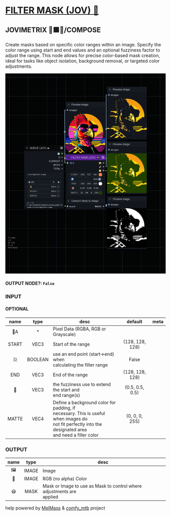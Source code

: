 # [FILTER MASK (JOV) 🤿](https://raw.githubusercontent.com/Amorano/Jovimetrix-examples/master/node/FILTER%20MASK/FILTER%20MASK.md)

## JOVIMETRIX 🔺🟩🔵/COMPOSE

Create masks based on specific color ranges within an image. Specify the color range using start and end values and an optional fuzziness factor to adjust the range. This node allows for precise color-based mask creation, ideal for tasks like object isolation, background removal, or targeted color adjustments.

![FILTER MASK](https://raw.githubusercontent.com/Amorano/Jovimetrix-examples/master/node/FILTER%20MASK/FILTER%20MASK.png)

#### OUTPUT NODE?: `False`

### INPUT

#### OPTIONAL

name | type | desc | default | meta
:---:|:---:|---|:---:|---
👾A  |  *  | Pixel Data (RGBA, RGB or Grayscale) |  | 
START  |  VEC3  | Start of the range | (128, 128, 128) | 
🇴  |  BOOLEAN  | use an end point (start->end) when<br>calculating the filter range | False | 
END  |  VEC3  | End of the range | (128, 128, 128) | 
🛟  |  VEC3  | the fuzziness use to extend the start and<br>end range(s) | (0.5, 0.5, 0.5) | 
MATTE  |  VEC4  | Define a background color for padding, if<br>necessary. This is useful when images do<br>not fit perfectly into the designated area<br>and need a filler color | (0, 0, 0, 255) | 

### OUTPUT

name | type | desc
:---:|:---:|---
🖼️  |  IMAGE  | Image 
🌈  |  IMAGE  | RGB (no alpha) Color 
😷  |  MASK  | Mask or Image to use as Mask to control where adjustments are<br>applied 

help powered by [MelMass](https://github.com/melMass) & [comfy_mtb](https://github.com/melMass/comfy_mtb) project